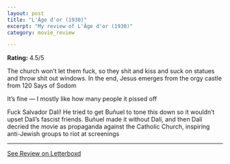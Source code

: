 ```yaml
---
layout: post
title: "L'Âge d'or (1930)"
excerpt: "My review of L'Âge d'or (1930)"
category: movie_review

---
```


**Rating:** 4.5/5

The church won’t let them fuck, so they shit and kiss and suck on statues and throw shit out windows. In the end, Jesus emerges from the orgy castle from 120 Says of Sodom

It’s fine — I mostly like how many people it pissed off

Fuck Salvador Dalí! He tried to get Buñuel to tone this down so it wouldn’t upset Dalí’s fascist friends. Buñuel made it without Dalí, and then Dalí decried the movie as propaganda against the Catholic Church, inspiring anti-Jewish groups to riot at screenings

<hr>

[See Review on Letterboxd](https://boxd.it/4m0Mnd)
